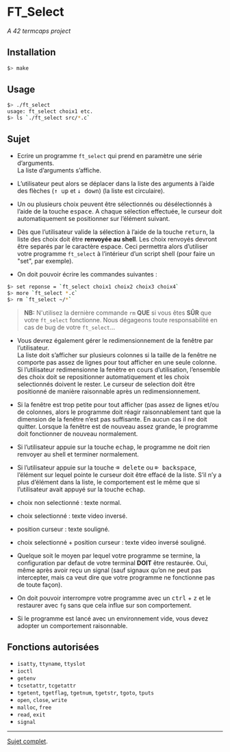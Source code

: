 # FT_Select

_A 42 termcaps project_

## Installation

```bash
$> make
```

## Usage

```bash
$> ./ft_select
usage: ft_select choix1 etc.
$> ls `./ft_select src/*.c`
```

## Sujet

* Ecrire un programme `ft_select` qui prend en paramètre une série d’arguments.\
La liste d’arguments s’affiche.

* L’utilisateur peut alors se déplacer dans la liste des arguments à l’aide des flèches (<kbd>↑ up</kbd> et <kbd>↓ down</kbd>) (la liste est circulaire).

* Un ou plusieurs choix peuvent être sélectionnés ou désélectionnés à l’aide de la touche <kbd>espace</kbd>. A chaque sélection effectuée, le curseur doit automatiquement se positionner sur l’élément suivant.

* Dès que l’utilisateur valide la sélection à l’aide de la touche <kbd>return</kbd>, la liste des choix doit être __renvoyée au shell__. Les choix renvoyés devront être separés par le caractère espace. Ceci permettra alors d’utiliser votre programme `ft_select` à l’intérieur d’un script shell (pour faire un "set", par exemple).

* On doit pouvoir écrire les commandes suivantes :
```bash
$> set reponse = `ft_select choix1 choix2 choix3 choix4`
$> more `ft_select *.c`
$> rm `ft_select ~/*`
```
> __NB:__ N'utilisez la dernière commande `rm` __QUE__ si vous êtes __SÛR__ que votre `ft_select` fonctionne. Nous dégageons toute responsabilité en cas de bug de votre `ft_select`...

* Vous devrez également gérer le redimensionnement de la fenêtre par l’utilisateur.\
La liste doit s’afficher sur plusieurs colonnes si la taille de la fenêtre ne comporte pas assez de lignes pour tout afficher en une seule colonne. Si l’utilisateur redimensionne la fenêtre en cours d’utilisation, l’ensemble des choix doit se repositionner automatiquement et les choix selectionnés doivent le rester. Le curseur de selection doit être positionné de manière raisonnable après un redimensionnement.

* Si la fenêtre est trop petite pour tout afficher (pas assez de lignes et/ou de colonnes,
alors le programme doit réagir raisonnablement tant que la dimension de la fenêtre
n’est pas suffisante. En aucun cas il ne doit quitter. Lorsque la fenêtre est de
nouveau assez grande, le programme doit fonctionner de nouveau normalement.

* Si l’utilisateur appuie sur la touche <kbd>echap</kbd>, le programme ne doit rien renvoyer au shell et terminer normalement.

* Si l’utilisateur appuie sur la touche <kbd>⌫ delete</kbd> ou <kbd>⌦ backspace</kbd>, l’élément sur lequel
pointe le curseur doit être effacé de la liste. S’il n’y a plus d’élément dans la liste,
le comportement est le même que si l’utilisateur avait appuyé sur la touche <kbd>echap</kbd>.

* choix non selectionné : texte normal.

* choix selectionné : texte video inversé.

* position curseur : texte souligné.

* choix selectionné + position curseur : texte video inversé souligné.

* Quelque soit le moyen par lequel votre programme se termine, la configuration
par defaut de votre terminal __DOIT__ être restaurée. Oui, même après avoir reçu
un signal (sauf signaux qu’on ne peut pas intercepter, mais ca veut dire que votre programme ne fonctionne pas de toute façon).

* On doit pouvoir interrompre votre programme avec un <kbd>ctrl</kbd> + <kbd>z</kbd> et le restaurer avec `fg` sans que cela influe sur son comportement.

* Si le programme est lancé avec un environnement vide, vous devez adopter un
comportement raisonnable.

## Fonctions autorisées

* `isatty`, `ttyname`, `ttyslot`
* `ioctl`
* `getenv`
* `tcsetattr`, `tcgetattr`
* `tgetent`, `tgetflag`, `tgetnum`, `tgetstr`, `tgoto`, `tputs`
* `open`, `close`, `write`
* `malloc`, `free`
* `read`, `exit`
* `signal`

----

[Sujet complet](subject/fr.subject.pdf).
